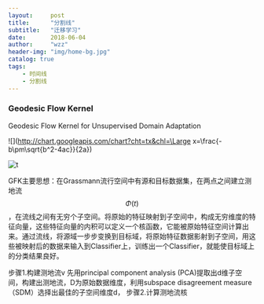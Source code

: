 ```yaml
---
layout:     post
title:      "分割线"
subtitle:   "迁移学习"
date:       2018-06-04
author:     "wzz"
header-img: "img/home-bg.jpg"
catalog: true
tags:
    - 时间线
    - 分割线
---
```


### Geodesic Flow Kernel

Geodesic Flow Kernel for Unsupervised Domain Adaptation




![](http://chart.googleapis.com/chart?cht=tx&chl=\Large x=\frac{-b\pm\sqrt{b^2-4ac}}{2a})

![](http://chart.googleapis.com/chart?cht=tx&chl=\Phi
(t))

GFK主要思想：在Grassmann流行空间中有源和目标数据集，在两点之间建立测地流$$\Phi(t)$$，在流线之间有无穷个子空间。将原始的特征映射到子空间中，构成无穷维度的特征向量，这些特征向量的内积可以定义一个核函数，它能被原始特征空间计算出来。通过流线，将源域一步步变换到目标域，将原始特征数据影射到子空间，用这些被映射后的数据来输入到Classifier上，训练出一个Classifier，就能使目标域上的分类结果良好。

步骤1.构建测地流v
先用principal component analysis (PCA)提取出d维子空间，构建出测地流，D为原始数据维度，利用subspace disagreement measure（SDM）选择出最佳的子空间维度d，
步骤2.计算测地流核





